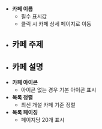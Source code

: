 - **카페 이름**
    - 필수 표시값
    - 클릭 시 카페 상세 페이지로 이동
- **카페 주제**
    - 
- **카페 설명**
    - 
- **카페 아이콘**
    - 아이콘 없는 경우 기본 아이콘 표시
- **목록 정렬**
    - 최신 개설 카페 기준 정렬
- **목록 페이징**
    - 페이지당 20개 표시